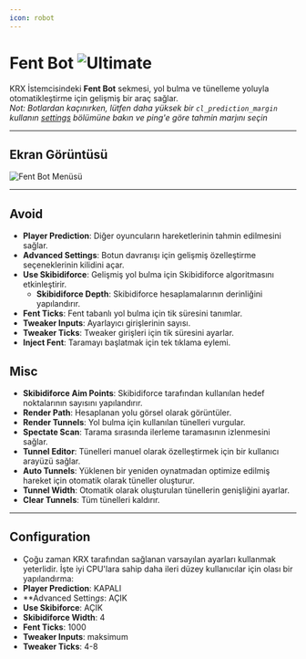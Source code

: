 ```yaml
---
icon: robot
---
```


# Fent Bot ![Ultimate](https://img.shields.io/badge/Ultimate-%23f76d6d?style=flat-square)
KRX İstemcisindeki **Fent Bot** sekmesi, yol bulma ve tünelleme yoluyla otomatikleştirme için gelişmiş bir araç sağlar.  
*Not: Botlardan kaçınırken, lütfen daha yüksek bir `cl_prediction_margin` kullanın [settings](../settings.md) bölümüne bakın ve ping'e göre tahmin marjını seçin*

---

## **Ekran Görüntüsü**
![Fent Bot Menüsü](https://raw.githubusercontent.com/Krixx1337/krxclient-docs/refs/heads/main/images/fentbot-menu.png)

---

## **Avoid**
- **Player Prediction**: Diğer oyuncuların hareketlerinin tahmin edilmesini sağlar.
- **Advanced Settings**: Botun davranışı için gelişmiş özelleştirme seçeneklerinin kilidini açar.
- **Use Skibidiforce**: Gelişmiş yol bulma için Skibidiforce algoritmasını etkinleştirir.
  - **Skibidiforce Depth**: Skibidiforce hesaplamalarının derinliğini yapılandırır.
- **Fent Ticks**: Fent tabanlı yol bulma için tik süresini tanımlar.
- **Tweaker Inputs**: Ayarlayıcı girişlerinin sayısı.
- **Tweaker Ticks**: Tweaker girişleri için tik süresini ayarlar.
- **Inject Fent**: Taramayı başlatmak için tek tıklama eylemi.  

## **Misc**
- **Skibidiforce Aim Points**: Skibidiforce tarafından kullanılan hedef noktalarının sayısını yapılandırır.
- **Render Path**: Hesaplanan yolu görsel olarak görüntüler.
- **Render Tunnels**: Yol bulma için kullanılan tünelleri vurgular.
- **Spectate Scan**: Tarama sırasında ilerleme taramasının izlenmesini sağlar.  
- **Tunnel Editor**: Tünelleri manuel olarak özelleştirmek için bir kullanıcı arayüzü sağlar.
- **Auto Tunnels**: Yüklenen bir yeniden oynatmadan optimize edilmiş hareket için otomatik olarak tüneller oluşturur.
- **Tunnel Width**: Otomatik olarak oluşturulan tünellerin genişliğini ayarlar.
- **Clear Tunnels**: Tüm tünelleri kaldırır.

---

## **Configuration**
- Çoğu zaman KRX tarafından sağlanan varsayılan ayarları kullanmak yeterlidir. İşte iyi CPU'lara sahip daha ileri düzey kullanıcılar için olası bir yapılandırma:
- **Player Prediction**: KAPALI
- **Advanced Settin*gs*: AÇIK
- **Use Skibiforce**: AÇIK
- **Skibidiforce Width**: 4
- **Fent Ticks**: 1000
- **Tweaker Inputs**: maksimum
- **Tweaker Ticks**: 4-8
